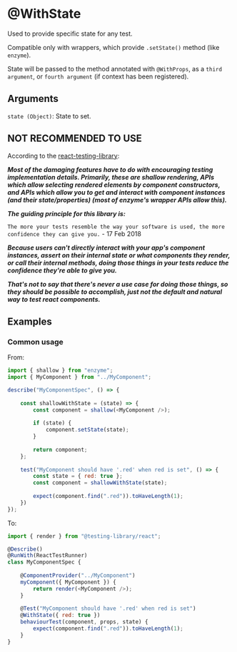 # @WithState

Used to provide specific state for any test.

Compatible only with wrappers, which provide `.setState()` method (like `enzyme`).

State will be passed to the method annotated with `@WithProps`, as a `third argument`, or `fourth argument` (if context has been registered).

## Arguments

`state (Object)`: State to set.

## NOT RECOMMENDED TO USE

According to the [react-testing-library](https://testing-library.com/docs/react-testing-library/faq):

_**Most of the damaging features have to do with encouraging testing implementation details. Primarily, these are shallow rendering, APIs which allow selecting rendered elements by component constructors, and APIs which allow you to get and interact with component instances (and their state/properties) (most of enzyme's wrapper APIs allow this).**_

_**The guiding principle for this library is:**_

`The more your tests resemble the way your software is used, the more confidence they can give you.` - 17 Feb 2018

_**Because users can't directly interact with your app's component instances, assert on their internal state or what components they render, or call their internal methods, doing those things in your tests reduce the confidence they're able to give you.**_

_**That's not to say that there's never a use case for doing those things, so they should be possible to accomplish, just not the default and natural way to test react components.**_

## Examples

### Common usage

From:

```javascript
import { shallow } from "enzyme";
import { MyComponent } from "../MyComponent";

describe("MyComponentSpec", () => {
    
    const shallowWithState = (state) => {
        const component = shallow(<MyComponent />);
        
        if (state) {
            component.setState(state);
        }
        
        return component;
    };
    
    test("MyComponent should have '.red' when red is set", () => {
        const state = { red: true };
        const component = shallowWithState(state);
        
        expect(component.find(".red")).toHaveLength(1);
    })
});
```

To:

```javascript
import { render } from "@testing-library/react";

@Describe()
@RunWith(ReactTestRunner)
class MyComponentSpec {
    
    @ComponentProvider("../MyComponent")
    myComponent({ MyComponent }) {
        return render(<MyComponent />);
    }
    
    @Test("MyComponent should have '.red' when red is set")
    @WithState({ red: true })
    behaviourTest(component, props, state) {
        expect(component.find(".red")).toHaveLength(1);
    }
}
```
